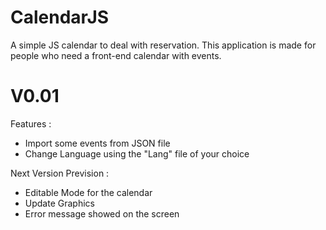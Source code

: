 # CalendarJS
A simple JS calendar to deal with reservation.
This application is made for people who need a front-end calendar with events.

# V0.01
Features :
* Import some events from JSON file
* Change Language using the "Lang" file of your choice

Next Version Prevision :
* Editable Mode for the calendar
* Update Graphics
* Error message showed on the screen
